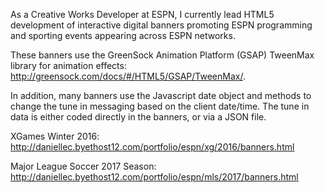 As a Creative Works Developer at ESPN, I currently lead HTML5 development of interactive digital banners promoting ESPN programming and sporting events appearing across ESPN networks.

These banners use the GreenSock Animation Platform (GSAP) TweenMax library for animation 
effects: http://greensock.com/docs/#/HTML5/GSAP/TweenMax/.

In addition, many banners use the Javascript date object and methods to change the tune in messaging based on the client date/time. The tune in data is either coded directly in the banners, or via a JSON file.

XGames Winter 2016: http://daniellec.byethost12.com/portfolio/espn/xg/2016/banners.html

Major League Soccer 2017 Season: http://daniellec.byethost12.com/portfolio/espn/mls/2017/banners.html


